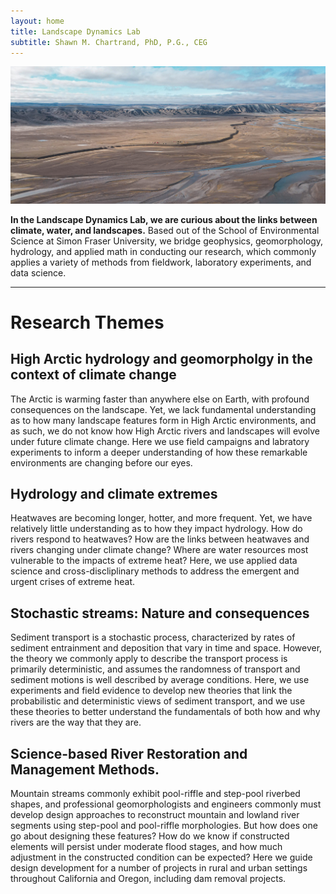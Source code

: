 ```yaml
---
layout: home
title: Landscape Dynamics Lab
subtitle: Shawn M. Chartrand, PhD, P.G., CEG
---
```


<img src="/assets/img/camp.jpeg" alt="camp"/> 

**In the Landscape Dynamics Lab, we are curious about the links between climate, water, and landscapes.** Based out of the School of Environmental Science at Simon Fraser University, we bridge geophysics, geomorphology, hydrology, and applied math in conducting our research, which commonly applies a variety of methods from fieldwork, laboratory experiments, and data science. 

___ 

# Research Themes 

## High Arctic hydrology and geomorpholgy in the context of climate change 

The Arctic is warming faster than anywhere else on Earth, with profound consequences on the landscape. Yet, we lack fundamental understanding as to how many landscape features form in High Arctic environments, and as such, we do not know how High Arctic rivers and landscapes will evolve under future climate change. Here we use field campaigns and labratory experiments to inform a deeper understanding of how these remarkable environments are changing before our eyes.

## Hydrology and climate extremes 

Heatwaves are becoming longer, hotter, and more frequent. Yet, we have relatively little understanding as to how they impact hydrology. How do rivers respond to heatwaves? How are the links between heatwaves and rivers changing under climate change? Where are water resources most vulnerable to the impacts of extreme heat? Here, we use applied data science and cross-discliplinary methods to address the emergent and urgent crises of extreme heat.

## Stochastic streams: Nature and consequences

Sediment transport is a stochastic process, characterized by rates of sediment entrainment and deposition that vary in time and space. However, the theory we commonly apply to describe the transport process is primarily deterministic, and assumes the randomness of transport and sediment motions is well described by average conditions. Here, we use experiments and field evidence to develop new theories that link the probabilistic and deterministic views of sediment transport, and we use these theories to better understand the fundamentals of both how and why rivers are the way that they are.

## Science-based River Restoration and Management Methods. 

Mountain streams commonly exhibit pool-riffle and step-pool riverbed shapes, and professional geomorphologists and engineers commonly must develop design approaches to reconstruct mountain and lowland river segments using step-pool and pool-riffle morphologies. But how does one go about designing these features? How do we know if constructed elements will persist under moderate flood stages, and how much adjustment in the constructed condition can be expected? Here we guide design development for a number of projects in rural and urban settings throughout California and Oregon, including dam removal projects. 
